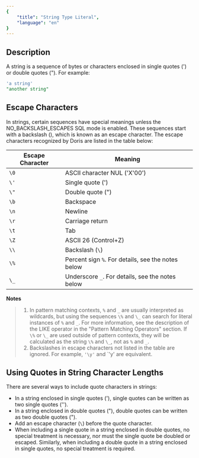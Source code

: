 ```yaml
---
{
    "title": "String Type Literal",
    "language": "en"
}
---
```


<!-- 
Licensed to the Apache Software Foundation (ASF) under one
or more contributor license agreements.  See the NOTICE file
distributed with this work for additional information
regarding copyright ownership.  The ASF licenses this file
to you under the Apache License, Version 2.0 (the
"License"); you may not use this file except in compliance
with the License.  You may obtain a copy of the License at

  http://www.apache.org/licenses/LICENSE-2.0

Unless required by applicable law or agreed to in writing,
software distributed under the License is distributed on an
"AS IS" BASIS, WITHOUT WARRANTIES OR CONDITIONS OF ANY
KIND, either express or implied.  See the License for the
specific language governing permissions and limitations
under the License.
-->


## Description

A string is a sequence of bytes or characters enclosed in single quotes (') or double quotes ("). For example:

```sql
'a string'
"another string"
```

## Escape Characters

In strings, certain sequences have special meanings unless the NO_BACKSLASH_ESCAPES SQL mode is enabled. These sequences start with a backslash (\), which is known as an escape character. The escape characters recognized by Doris are listed in the table below:

| Escape Character | Meaning                                      |
| -------------- | ------------------------------------------- |
| `\0`         | ASCII character NUL ('X'00')              |
| `\'`         | Single quote (')                             |
| `\"`         | Double quote (")                            |
| `\b`         | Backspace                                   |
| `\n`        | Newline                                     |
| `\r`        | Carriage return                                |
| `\t`        | Tab                                         |
| `\Z`        | ASCII 26 (Control+Z)                         |
| `\\`        | Backslash (`\`)                              |
| `\%`        | Percent sign `%`. For details, see the notes below |
| `\_`        | Underscore `_`. For details, see the notes below |

**Notes**

> 1. In pattern matching contexts, `%` and `_` are usually interpreted as wildcards, but using the sequences `\%` and `\_` can search for literal instances of `%` and `_`. For more information, see the description of the LIKE operator in the "Pattern Matching Operators" section. If `\%` or `\_` are used outside of pattern contexts, they will be calculated as the string `\%` and `\_`, not as `%` and `_`.
> 2. Backslashes in escape characters not listed in the table are ignored. For example, `'\y'` and `'y' are equivalent.

## Using Quotes in String Character Lengths

There are several ways to include quote characters in strings:

- In a string enclosed in single quotes ('), single quotes can be written as two single quotes ('').
- In a string enclosed in double quotes ("), double quotes can be written as two double quotes (").
- Add an escape character (`\`) before the quote character.
- When including a single quote in a string enclosed in double quotes, no special treatment is necessary, nor must the single quote be doubled or escaped. Similarly, when including a double quote in a string enclosed in single quotes, no special treatment is required.